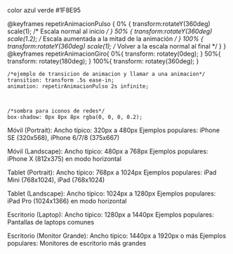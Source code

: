 color azul verde #1F8E95

@keyframes repetirAnimacionPulso {
    0% {
        transform:rotateY(360deg) scale(1); /* Escala normal al inicio */
    }
    50% {
        transform:rotateY(360deg) scale(1.2); /* Escala aumentada a la mitad de la animación */
    }
    100% {
        transform:rotateY(360deg) scale(1); /* Volver a la escala normal al final */
    }
}
@keyframes repetirAnimacionGiro{
    0%{
        transform: rotatey(0deg);
    }
    50%{
        transform: rotatey(180deg);
    }
    100%{
        transform: rotatey(360deg);
    }

    /*ejemplo de transicion de animacion y llamar a una animacion*/
    transition: transform .5s ease-in;
    animation: repetirAnimacionPulso 2s infinite;



    /*sombra para iconos de redes*/
    box-shadow: 0px 8px 8px rgba(0, 0, 0, 0.2);



 Móvil (Portrait):
Ancho típico: 320px a 480px
Ejemplos populares: iPhone SE (320x568), iPhone 6/7/8 (375x667)

Móvil (Landscape):
Ancho típico: 480px a 768px
Ejemplos populares: iPhone X (812x375) en modo horizontal

Tablet (Portrait):
Ancho típico: 768px a 1024px
Ejemplos populares: iPad Mini (768x1024), iPad (768x1024)

Tablet (Landscape):
Ancho típico: 1024px a 1280px
Ejemplos populares: iPad Pro (1024x1366) en modo horizontal

Escritorio (Laptop):
Ancho típico: 1280px a 1440px
Ejemplos populares: Pantallas de laptops comunes

Escritorio (Monitor Grande):
Ancho típico: 1440px a 1920px o más
Ejemplos populares: Monitores de escritorio más grandes